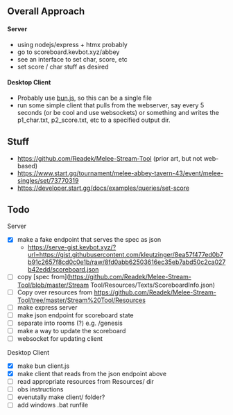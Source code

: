 ## Overall Approach

#### Server

- using nodejs/express + htmx probably
- go to scoreboard.kevbot.xyz/abbey
- see an interface to set char, score, etc
- set score / char stuff as desired

#### Desktop Client

- Probably use [bun.js](https://bun.sh/), so this can be a single file
- run some simple client that pulls from the webserver, say every 5 seconds (or be cool and use websockets) or something and writes the p1_char.txt, p2_score.txt, etc to a specified output dir.

## Stuff

- https://github.com/Readek/Melee-Stream-Tool (prior art, but not web-based)
- https://www.start.gg/tournament/melee-abbey-tavern-43/event/melee-singles/set/73770319
- https://developer.start.gg/docs/examples/queries/set-score

## Todo

Server

- [x] make a fake endpoint that serves the spec as json
  - https://serve-gist.kevbot.xyz/?url=https://gist.githubusercontent.com/kleutzinger/8ea57f477ed0b7b91c2657f8cd0c0e1b/raw/8fd0abb62503616ec35eb7abd50c2ca027b42edd/scoreboard.json
- [ ] copy [spec from](https://github.com/Readek/Melee-Stream-Tool/blob/master/Stream Tool/Resources/Texts/ScoreboardInfo.json)
- [ ] Copy over resources from https://github.com/Readek/Melee-Stream-Tool/tree/master/Stream%20Tool/Resources
- [ ] make express server
- [ ] make json endpoint for scoreboard state
- [ ] separate into rooms (?) e.g. /genesis
- [ ] make a way to update the scoreboard
- [ ] websocket for updating client

Desktop Client

- [x] make bun client.js
- [x] make client that reads from the json endpoint above
- [ ] read appropriate resources from Resources/ dir
- [ ] obs instructions
- [ ] evenutally make client/ folder?
- [ ] add windows .bat runfile
